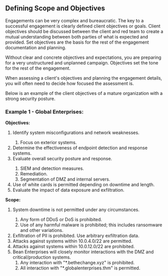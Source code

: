 ##  Defining Scope and Objectives
Engagements can be very complex and bureaucratic. The key to a successful engagement is clearly defined client objectives or goals. Client objectives should be discussed between the client and red team to create a mutual understanding between both parties of what is expected and provided. Set objectives are the basis for the rest of the engagement documentation and planning.

Without clear and concrete objectives and expectations, you are preparing for a very unstructured and unplanned campaign. Objectives set the tone for the rest of the engagement.

When assessing a client's objectives and planning the engagement details, you will often need to decide how focused the assessment is.



Below is an example of the client objectives of a mature organization with a strong security posture.

###  Example 1 - Global Enterprises:

<b>Objectives:</b>

<ol>
  <li>Identify system misconfigurations and network weaknesses.</li>
    <ol>
      <li>Focus on exterior systems.</li>
    </ol>
  <li>Determine the effectiveness of endpoint detection and response systems.</li>
  <li>Evaluate overall security posture and response. </li>
      <ol>
      <li>SIEM and detection measures.</li>
      <li>Remediation.</li>
      <li>Segmentation of DMZ and internal servers.</li>
    </ol>
    <li>Use of white cards is permitted depending on downtime and length.</li>
     <li>Evaluate the impact of data exposure and exfiltration.</li>
</ol> 

<b>Scope:</b>

<ol>
  <li>System downtime is not permitted under any circumstances.</li>
    <ol>
      <li>Any form of DDoS or DoS is prohibited.</li>
      <li>Use of any harmful malware is prohibited; this includes ransomware and other variations.</li>
    </ol>
  <li>Exfiltration of PII is prohibited. Use arbitrary exfiltration data.</li>
  <li>Attacks against systems within 10.0.4.0/22 are permitted.</li>
  <li>Attacks against systems within 10.0.12.0/22 are prohibited.</li>
  <li>Bean Enterprises will closely monitor interactions with the DMZ and critical/production systems. 
    <ol>
    <li>Any interaction with "*.bethechange.xyz" is prohibited.</li>
      <li>All interaction with "*.globalenterprises.thm" is permitted.</li>
  </ol>
  </li>
</ol> 
